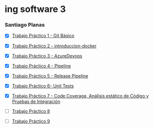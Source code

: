 # ing software 3
### Santiago Planas

- [X]  [Trabajo Práctico 1 - Git Básico](1-Git_Basico/README.md)

- [X] [Trabajo Práctico 2 - introduccion-docker](2-Docker/README.md)

- [X] [Trabajo Práctico 3 - AzureDevops](3-azureDevops/README.md)

- [X] [Trabajo Práctico 4 - Pipeline](4-pipeline/README.md)

- [X] [Trabajo Práctico 5 - Release Pipeline](5-RelPipe/README.md)

- [X] [Trabajo Práctico 6- Unit Tests](6-PruebasU/README.md)

- [X] [Trabajo Práctico 7 - Code Coverage, Análisis estático de Código y Pruebas de Integración](7-CodeCovInt/README.md)

- [ ] [Trabajo Práctico 8]()

- [ ] [Trabajo Práctico 9]()
